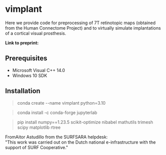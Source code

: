 # vimplant
Here we provide code for preprocessing of 7T retinotopic maps (obtained from the Human Connectome Project) and to virtually simulate implantations of a cortical visual prosthesis.  

**Link to preprint:**

## Prerequisites
- Microsoft Visual C++ 14.0
- Windows 10 SDK
  
## Installation
> conda create --name vimplant python=3.10

> conda install -c conda-forge jupyterlab

> pip install numpy==1.23.5 scikit-optimize nibabel mathutils trimesh scipy matplotlib rtree


FromAitor Astudillo from the SURFSARA helpdesk:  
  "This work was carried out on the Dutch national e-infrastructure with the support of SURF Cooperative."
